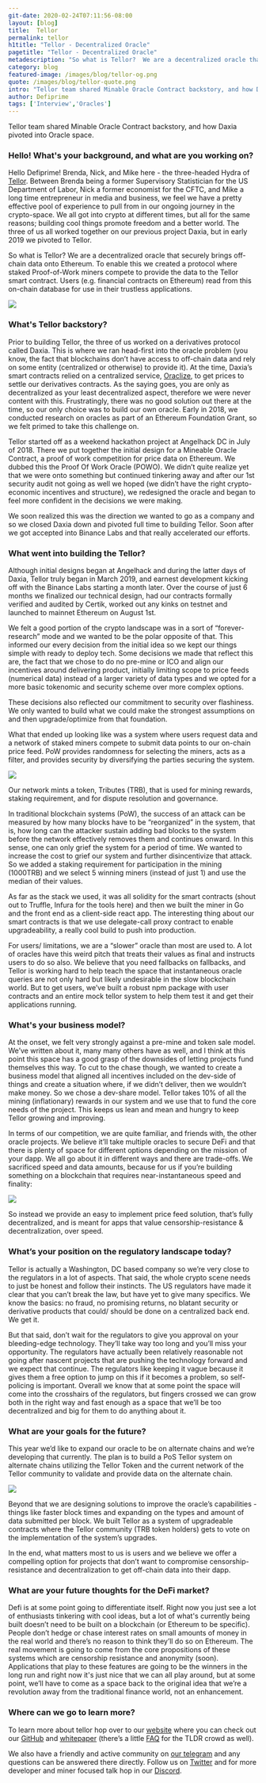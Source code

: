 ```yaml
---
git-date: 2020-02-24T07:11:56-08:00
layout: [blog]
title:  Tellor
permalink: tellor
h1title: "Tellor - Decentralized Oracle"
pagetitle: "Tellor - Decentralized Oracle"
metadescription: "So what is Tellor?  We are a decentralized oracle that securely brings off-chain data onto Ethereum.  To enable this we created a protocol where staked Proof-of-Work miners compete to provide the data to the Tellor smart contract"
category: blog
featured-image: /images/blog/tellor-og.png
quote: /images/blog/tellor-quote.png
intro: "Tellor team shared Minable Oracle Contract backstory, and how Daxia pivoted into Oracle space"
author: Defiprime
tags: ['Interview','Oracles']
---
```

Tellor team shared Minable Oracle Contract backstory, and how Daxia pivoted into Oracle space.   

### Hello! What's your background, and what are you working on?

Hello Defiprime! Brenda, Nick, and Mike here - the three-headed Hydra of [Tellor](https://tellor.io/).  Between Brenda being a former Supervisory Statistician for the US Department of Labor, Nick a former economist for the CFTC, and Mike a long time entrepreneur in media and business, we feel we have a pretty effective pool of experience to pull from in our ongoing journey in the crypto-space. We all got into crypto at different times, but all for the same reasons; building cool things promote freedom and a better world. The three of us all worked together on our previous project Daxia, but in early 2019 we pivoted to Tellor.

So what is Tellor?  We are a decentralized oracle that securely brings off-chain data onto Ethereum.  To enable this we created a protocol where staked Proof-of-Work miners compete to provide the data to the Tellor smart contract. Users (e.g. financial contracts on Ethereum) read from this on-chain database for use in their trustless applications.  

![](/images/output_md/tellor.io.png)

### What's Tellor backstory?

Prior to building Tellor, the three of us worked on a derivatives protocol called Daxia.  This is where we ran head-first into the oracle problem (you know, the fact that blockchains don’t have access to off-chain data and rely on some entity (centralized or otherwise) to provide it).  At the time, Daxia’s smart contracts relied on a centralized service, [Oraclize](https://defiprime.com/provable), to get prices to settle our derivatives contracts.  As the saying goes, you are only as decentralized as your least decentralized aspect,  therefore we were never content with this.   Frustratingly, there was no good solution out there at the time, so our only choice was to build our own oracle.  Early in 2018, we conducted research on oracles as part of an Ethereum Foundation Grant, so we felt primed to take this challenge on.

Tellor started off as a weekend hackathon project at Angelhack DC in July of 2018. There we put together the initial design for a Mineable Oracle Contract, a proof of work competition for price data on Ethereum. We dubbed this the Proof Of Work Oracle (POWO).  We didn’t quite realize yet that we were onto something but continued tinkering away and after our 1st security audit not going as well we hoped (we didn’t have the right crypto-economic incentives and structure), we redesigned the oracle and began to feel more confident in the decisions we were making.

We soon realized this was the direction we wanted to go as a company and so we closed Daxia down and pivoted full time to building Tellor.  Soon after we got accepted into Binance Labs and that really accelerated our efforts.  

### What went into building the Tellor?

Although initial designs began at Angelhack and during the latter days of Daxia, Tellor truly began in March 2019, and earnest development kicking off with the Binance Labs starting a month later.  Over the course of just 6 months we finalized our technical design, had our contracts formally verified and audited by Certik, worked out any kinks on testnet and launched to mainnet Ethereum on August 1st.   

We felt a good portion of the crypto landscape was in a sort of “forever-research” mode and we wanted to be the polar opposite of that.  This informed our every decision from the initial idea so we kept our things simple with ready to deploy tech.  Some decisions we made that reflect this are, the fact that we chose to do no pre-mine or ICO and align our incentives around delivering product, initially limiting scope to price feeds (numerical data) instead of a larger variety of data types and we opted for a more basic tokenomic and security scheme over more complex options.

These decisions also reflected our commitment to security over flashiness.  We only wanted to build what we could make the strongest assumptions on and then upgrade/optimize from that foundation.  

What that ended up looking like was a system where users request data and a network of staked miners compete to submit data points to our on-chain price feed.  PoW provides randomness for selecting the miners, acts as a filter, and provides security by diversifying the parties securing the system.

![](/images/blog/tellor-image4.jpg)

Our network mints a token, Tributes (TRB), that is used for mining rewards, staking requirement, and for dispute resolution and governance.

In traditional blockchain systems (PoW), the success of an attack can be measured by how many blocks have to be “reorganized” in the system, that is, how long can the attacker sustain adding bad blocks to the system before the network effectively removes them and continues onward.  In this sense, one can only grief the system for a period of time.  We wanted to increase the cost to grief our system and further disincentivize that attack. So we added a staking requirement for participation in the mining (1000TRB) and we select 5 winning miners (instead of just 1) and use the median of their values.

As far as the stack we used, it was all solidity for the smart contracts (shout out to Truffle, Infura for the tools here) and then we built the miner in Go and the front end as a client-side react app.  The interesting thing about our smart contracts is that we use delegate-call proxy contract to enable upgradeability, a really cool build to push into production.  

For users/ limitations, we are a “slower” oracle than most are used to.  A lot of oracles have this weird pitch that treats their values as final and instructs users to do so also.  We believe that you need fallbacks on fallbacks, and Tellor is working hard to help teach the space that instantaneous oracle queries are not only hard but likely undesirable in the slow blockchain world.  But to get users, we’ve built a robust npm package with user contracts and an entire mock tellor system to help them test it and get their applications running.  

### What's your business model?

At the onset, we felt very strongly against a pre-mine and token sale model.  We’ve written about it, many many others have as well, and I think at this point this space has a good grasp of the downsides of letting projects fund themselves this way.   To cut to the chase though, we wanted to create a business model that aligned all incentives included on the dev-side of things and create a situation where, if we didn’t deliver, then we wouldn’t make money.  So we chose a dev-share model.  Tellor takes 10% of all the mining (inflationary) rewards in our system and we use that to fund the core needs of the project.  This keeps us lean and mean and hungry to keep Tellor growing and improving.

In terms of our competition, we are quite familiar, and friends with, the other oracle projects.  We believe it’ll take multiple oracles to secure DeFi and that there is plenty of space for different options depending on the mission of your dapp.  We all go about it in different ways and there are trade-offs.  We sacrificed speed and data amounts, because for us if you’re building something on a blockchain that requires near-instantaneous speed and finality:

![](/images/blog/tellor-image3.png)

So instead we provide an easy to implement price feed solution, that’s fully decentralized, and is meant for apps that value censorship-resistance & decentralization, over speed.

### What’s your position on the regulatory landscape today?

Tellor is actually a Washington, DC based company so we’re very close to the regulators in a lot of aspects.  That said, the whole crypto scene needs to just be honest and follow their instincts.  The US regulators have made it clear that you can’t break the law, but have yet to give many specifics.  We know the basics: no fraud, no promising returns, no blatant security or derivative products that could/ should be done on a centralized back end.  We get it.  

But that said, don’t wait for the regulators to give you approval on your bleeding-edge technology.  They’ll take way too long and you’ll miss your opportunity.  The regulators have actually been relatively reasonable not going after nascent projects that are pushing the technology forward and we expect that continue.  The regulators like keeping it vague because it gives them a free option to jump on this if it becomes a problem, so self-policing is important.  Overall we know that at some point the space will come into the crosshairs of the regulators, but fingers crossed we can grow both in the right way and fast enough as a space that we’ll be too decentralized and big for them to do anything about it.

### What are your goals for the future?

This year we’d like to expand our oracle to be on alternate chains and we’re developing that currently.  The plan is to build a PoS Tellor system on alternate chains utilizing the Tellor Token and the current network of the Tellor community to validate and provide data on the alternate chain.

![](/images/blog/tellor-image1.png)

Beyond that we are designing solutions to improve the oracle’s capabilities - things like faster block times and expanding on the types and amount of data submitted per block.  We built Tellor as a system of upgradeable contracts where the Tellor community (TRB token holders) gets to vote on the implementation of the system’s upgrades.  

In the end, what matters most to us is users and we believe we offer a compelling option for projects that don’t want to compromise censorship-resistance and decentralization to get off-chain data into their dapp.

### What are your future thoughts for the DeFi market?

Defi is at some point going to differentiate itself.  Right now you just see a lot of enthusiasts tinkering with cool ideas, but a lot of what's currently being built doesn’t need to be built on a blockchain (or Ethereum to be specific).  People don’t hedge or chase interest rates on small amounts of money in the real world and there’s no reason to think they’ll do so on Ethereum.  The real movement is going to come from the core propositions of these systems which are censorship resistance and anonymity (soon).  Applications that play to these features are going to be the winners in the long run and right now it's just nice that we can all play around, but at some point, we’ll have to come as a space back to the original idea that we’re a revolution away from the traditional finance world, not an enhancement.  

### Where can we go to learn more?

To learn more about tellor hop over to our [website](https://tellor.io/) where you can check out our [GitHub](https://github.com/tellor-io/TellorCore) and [whitepaper](https://tellor.io/whitepaper/) (there’s a little [FAQ](https://tellor.io/faq/) for the TLDR crowd as well).

We also have a friendly and active community on [our telegram](https://t.me/tellor) and any questions can be answered there directly.  Follow us on [Twitter](https://twitter.com/wearetellor) and for more developer and miner focused talk hop in our [Discord](http://discord.gg/n7drGjh).
